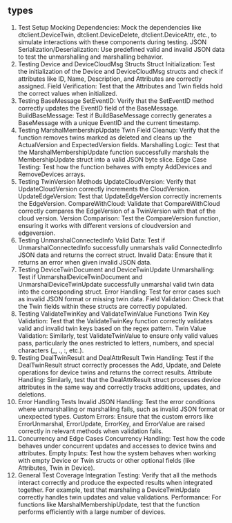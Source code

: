 
## types

1. Test Setup
Mocking Dependencies: Mock the dependencies like dtclient.DeviceTwin, dtclient.DeviceDelete, dtclient.DeviceAttr, etc., to simulate interactions with these components during testing.
JSON Serialization/Deserialization: Use predefined valid and invalid JSON data to test the unmarshalling and marshalling behavior.
2. Testing Device and DeviceCloudMsg Structs
Struct Initialization: Test the initialization of the Device and DeviceCloudMsg structs and check if attributes like ID, Name, Description, and Attributes are correctly assigned.
Field Verification: Test that the Attributes and Twin fields hold the correct values when initialized.
3. Testing BaseMessage
SetEventID: Verify that the SetEventID method correctly updates the EventID field of the BaseMessage.
BuildBaseMessage: Test if BuildBaseMessage correctly generates a BaseMessage with a unique EventID and the current timestamp.
4. Testing MarshalMembershipUpdate
Twin Field Cleanup: Verify that the function removes twins marked as deleted and cleans up the ActualVersion and ExpectedVersion fields.
Marshalling Logic: Test that the MarshalMembershipUpdate function successfully marshals the MembershipUpdate struct into a valid JSON byte slice.
Edge Case Testing: Test how the function behaves with empty AddDevices and RemoveDevices arrays.
5. Testing TwinVersion Methods
UpdateCloudVersion: Verify that UpdateCloudVersion correctly increments the CloudVersion.
UpdateEdgeVersion: Test that UpdateEdgeVersion correctly increments the EdgeVersion.
CompareWithCloud: Validate that CompareWithCloud correctly compares the EdgeVersion of a TwinVersion with that of the cloud version.
Version Comparison: Test the CompareVersion function, ensuring it works with different versions of cloudversion and edgeversion.
6. Testing UnmarshalConnectedInfo
Valid Data: Test if UnmarshalConnectedInfo successfully unmarshals valid ConnectedInfo JSON data and returns the correct struct.
Invalid Data: Ensure that it returns an error when given invalid JSON data.
7. Testing DeviceTwinDocument and DeviceTwinUpdate
Unmarshalling: Test if UnmarshalDeviceTwinDocument and UnmarshalDeviceTwinUpdate successfully unmarshal valid twin data into the corresponding struct.
Error Handling: Test for error cases such as invalid JSON format or missing twin data.
Field Validation: Check that the Twin fields within these structs are correctly populated.
8. Testing ValidateTwinKey and ValidateTwinValue Functions
Twin Key Validation: Test that the ValidateTwinKey function correctly validates valid and invalid twin keys based on the regex pattern.
Twin Value Validation: Similarly, test ValidateTwinValue to ensure only valid values pass, particularly the ones restricted to letters, numbers, and special characters (_, ., :, etc.).
9. Testing DealTwinResult and DealAttrResult
Twin Handling: Test if the DealTwinResult struct correctly processes the Add, Update, and Delete operations for device twins and returns the correct results.
Attribute Handling: Similarly, test that the DealAttrResult struct processes device attributes in the same way and correctly tracks additions, updates, and deletions.
10. Error Handling Tests
Invalid JSON Handling: Test the error conditions where unmarshalling or marshalling fails, such as invalid JSON format or unexpected types.
Custom Errors: Ensure that the custom errors like ErrorUnmarshal, ErrorUpdate, ErrorKey, and ErrorValue are raised correctly in relevant methods when validation fails.
11. Concurrency and Edge Cases
Concurrency Handling: Test how the code behaves under concurrent updates and accesses to device twins and attributes.
Empty Inputs: Test how the system behaves when working with empty Device or Twin structs or other optional fields (like Attributes, Twin in Device).
12. General Test Coverage
Integration Testing: Verify that all the methods interact correctly and produce the expected results when integrated together. For example, test that marshaling a DeviceTwinUpdate correctly handles twin updates and value validations.
Performance: For functions like MarshalMembershipUpdate, test that the function performs efficiently with a large number of devices.